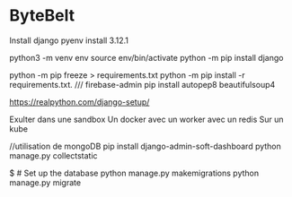 # ByteBelt
Install django 
pyenv install 3.12.1

python3 -m venv env
source env/bin/activate
python -m pip install django

python -m pip freeze > requirements.txt
python -m pip install -r requirements.txt. /// firebase-admin
pip install autopep8 beautifulsoup4

https://realpython.com/django-setup/

Exulter dans une sandbox 
Un docker avec un worker avec un redis 
Sur un kube 


//utilisation de mongoDB
pip install django-admin-soft-dashboard
python manage.py collectstatic

$ # Set up the database
python manage.py makemigrations
python manage.py migrate